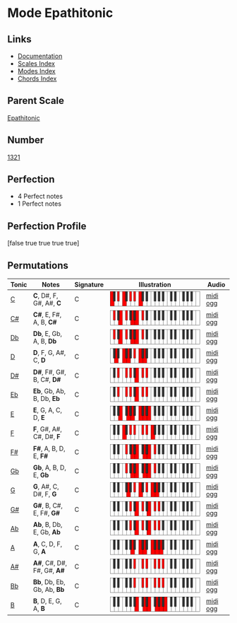 # Mode Epathitonic

## Links

- [Documentation](index.md)
- [Scales Index](Scales.md)
- [Modes Index](Modes.md)
- [Chords Index](Chords.md)

## Parent Scale

[Epathitonic](ScaleEpathitonic.md)

## Number

[1321](https://ianring.com/musictheory/scales/1321)

## Perfection

- 4 Perfect notes
- 1 Perfect notes

## Perfection Profile

[false true true true true]

## Permutations

| Tonic | Notes | Signature | Illustration | Audio |
|-------|-------|-----------|--------------|-------|
| [C](ModeCNaturalEpathitonic.md) | **C**, D#, F, G#, A#, **C** | C | ![CNaturalEpathitonic](ModeCNaturalEpathitonic.png) | [midi](ModeCNaturalEpathitonic.mid) [ogg](ModeCNaturalEpathitonic.ogg) |
| [C#](ModeCSharpEpathitonic.md) | **C#**, E, F#, A, B, **C#** | C | ![CSharpEpathitonic](ModeCSharpEpathitonic.png) | [midi](ModeCSharpEpathitonic.mid) [ogg](ModeCSharpEpathitonic.ogg) |
| [Db](ModeDFlatEpathitonic.md) | **Db**, E, Gb, A, B, **Db** | C | ![DFlatEpathitonic](ModeDFlatEpathitonic.png) | [midi](ModeDFlatEpathitonic.mid) [ogg](ModeDFlatEpathitonic.ogg) |
| [D](ModeDNaturalEpathitonic.md) | **D**, F, G, A#, C, **D** | C | ![DNaturalEpathitonic](ModeDNaturalEpathitonic.png) | [midi](ModeDNaturalEpathitonic.mid) [ogg](ModeDNaturalEpathitonic.ogg) |
| [D#](ModeDSharpEpathitonic.md) | **D#**, F#, G#, B, C#, **D#** | C | ![DSharpEpathitonic](ModeDSharpEpathitonic.png) | [midi](ModeDSharpEpathitonic.mid) [ogg](ModeDSharpEpathitonic.ogg) |
| [Eb](ModeEFlatEpathitonic.md) | **Eb**, Gb, Ab, B, Db, **Eb** | C | ![EFlatEpathitonic](ModeEFlatEpathitonic.png) | [midi](ModeEFlatEpathitonic.mid) [ogg](ModeEFlatEpathitonic.ogg) |
| [E](ModeENaturalEpathitonic.md) | **E**, G, A, C, D, **E** | C | ![ENaturalEpathitonic](ModeENaturalEpathitonic.png) | [midi](ModeENaturalEpathitonic.mid) [ogg](ModeENaturalEpathitonic.ogg) |
| [F](ModeFNaturalEpathitonic.md) | **F**, G#, A#, C#, D#, **F** | C | ![FNaturalEpathitonic](ModeFNaturalEpathitonic.png) | [midi](ModeFNaturalEpathitonic.mid) [ogg](ModeFNaturalEpathitonic.ogg) |
| [F#](ModeFSharpEpathitonic.md) | **F#**, A, B, D, E, **F#** | C | ![FSharpEpathitonic](ModeFSharpEpathitonic.png) | [midi](ModeFSharpEpathitonic.mid) [ogg](ModeFSharpEpathitonic.ogg) |
| [Gb](ModeGFlatEpathitonic.md) | **Gb**, A, B, D, E, **Gb** | C | ![GFlatEpathitonic](ModeGFlatEpathitonic.png) | [midi](ModeGFlatEpathitonic.mid) [ogg](ModeGFlatEpathitonic.ogg) |
| [G](ModeGNaturalEpathitonic.md) | **G**, A#, C, D#, F, **G** | C | ![GNaturalEpathitonic](ModeGNaturalEpathitonic.png) | [midi](ModeGNaturalEpathitonic.mid) [ogg](ModeGNaturalEpathitonic.ogg) |
| [G#](ModeGSharpEpathitonic.md) | **G#**, B, C#, E, F#, **G#** | C | ![GSharpEpathitonic](ModeGSharpEpathitonic.png) | [midi](ModeGSharpEpathitonic.mid) [ogg](ModeGSharpEpathitonic.ogg) |
| [Ab](ModeAFlatEpathitonic.md) | **Ab**, B, Db, E, Gb, **Ab** | C | ![AFlatEpathitonic](ModeAFlatEpathitonic.png) | [midi](ModeAFlatEpathitonic.mid) [ogg](ModeAFlatEpathitonic.ogg) |
| [A](ModeANaturalEpathitonic.md) | **A**, C, D, F, G, **A** | C | ![ANaturalEpathitonic](ModeANaturalEpathitonic.png) | [midi](ModeANaturalEpathitonic.mid) [ogg](ModeANaturalEpathitonic.ogg) |
| [A#](ModeASharpEpathitonic.md) | **A#**, C#, D#, F#, G#, **A#** | C | ![ASharpEpathitonic](ModeASharpEpathitonic.png) | [midi](ModeASharpEpathitonic.mid) [ogg](ModeASharpEpathitonic.ogg) |
| [Bb](ModeBFlatEpathitonic.md) | **Bb**, Db, Eb, Gb, Ab, **Bb** | C | ![BFlatEpathitonic](ModeBFlatEpathitonic.png) | [midi](ModeBFlatEpathitonic.mid) [ogg](ModeBFlatEpathitonic.ogg) |
| [B](ModeBNaturalEpathitonic.md) | **B**, D, E, G, A, **B** | C | ![BNaturalEpathitonic](ModeBNaturalEpathitonic.png) | [midi](ModeBNaturalEpathitonic.mid) [ogg](ModeBNaturalEpathitonic.ogg) |
